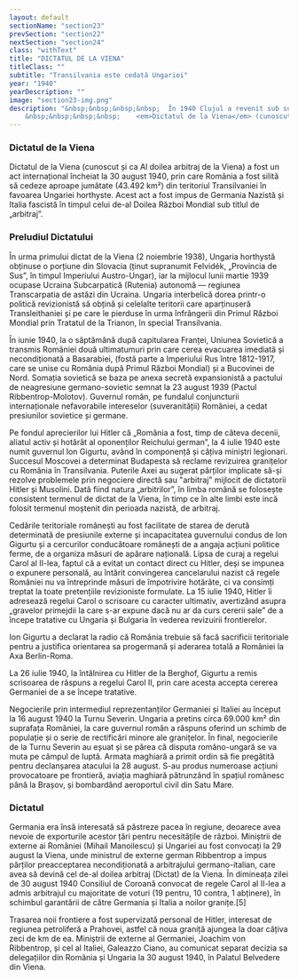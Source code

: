 ```yaml
---
layout: default
sectionName: "section23"
prevSection: "section22"
nextSection: "section24"
class: "withText"
title: "DICTATUL DE LA VIENA"
titleClass: ""
subtitle: "Transilvania este cedată Ungariei"
year: "1940"
yearDescription: ""
image: "section23-img.png"
description: "&nbsp;&nbsp;&nbsp;&nbsp;	În 1940 Clujul a revenit sub suveranitate maghiară prin Dictatul de la Viena. Forțele armate ungare și germane care controlau orașul au fost respinse de trupele române și sovietice în octombrie 1944.</br>
	&nbsp;&nbsp;&nbsp;&nbsp;	<em>Dictatul de la Viena</em> (cunoscut și ca Al doilea arbitraj de la Viena) a fost un act internațional încheiat la 30 august 1940, prin care România a fost silită să cedeze aproape jumătate (43.492 km²) din teritoriul Transilvaniei în favoarea Ungariei horthyste. "
---
```


<h3>Dictatul de la Viena</h3>

Dictatul de la Viena (cunoscut și ca Al doilea arbitraj de la Viena) a fost un act internațional încheiat la 30 august 1940, prin care România a fost silită să cedeze aproape jumătate (43.492 km²) din teritoriul Transilvaniei în favoarea Ungariei horthyste. Acest act a fost impus de Germania Nazistă și Italia fascistă în timpul celui de-al Doilea Război Mondial sub titlul de „arbitraj”.

<h3>Preludiul Dictatului</h3>

În urma primului dictat de la Viena (2 noiembrie 1938), Ungaria horthystă obținuse o porțiune din Slovacia (ținut supranumit Felvidék, „Provincia de Sus”, în timpul Imperiului Austro-Ungar), iar la mijlocul lunii martie 1939 ocupase Ucraina Subcarpatică (Rutenia) autonomă — regiunea Transcarpatia de astăzi din Ucraina. Ungaria interbelică dorea printr-o politică revizionistă să obțină și celelalte teritorii care aparținuseră Transleithaniei și pe care le pierduse în urma înfrângerii din Primul Război Mondial prin Tratatul de la Trianon, în special Transilvania.

În iunie 1940, la o săptămână după capitularea Franței, Uniunea Sovietică a transmis României două ultimatumuri prin care cerea evacuarea imediată și necondiționată a Basarabiei, (fostă parte a Imperiului Rus între 1812-1917, care se unise cu România după Primul Război Mondial) și a Bucovinei de Nord. Somația sovietică se baza pe anexa secretă expansionistă a pactului de neagresiune germano-sovietic semnat la 23 august 1939 (Pactul Ribbentrop-Molotov). Guvernul român, pe fundalul conjuncturii internaționale nefavorabile intereselor (suveranității) României, a cedat presiunilor sovietice și germane.

Pe fondul aprecierilor lui Hitler că „România a fost, timp de câteva decenii, aliatul activ și hotărât al oponenților Reichului german”, la 4 iulie 1940 este numit guvernul Ion Gigurtu, având în componență și câțiva miniștri legionari. Succesul Moscovei a determinat Budapesta să reclame revizuirea granițelor cu România în Transilvania. Puterile Axei au sugerat părților implicate să-și rezolve problemele prin negociere directă sau "arbitraj" mijlocit de dictatorii Hitler și Musolini. Dată fiind natura „arbitrilor”, în limba română se folosește consistent termenul de dictat de la Viena, în timp ce în alte limbi este incă folosit termenul moștenit din perioada nazistă, de arbitraj.

Cedările teritoriale românești au fost facilitate de starea de derută determinată de presiunile externe și incapacitatea guvernului condus de Ion Gigurtu și a cercurilor conducătoare românești de a angaja acțiuni politice ferme, de a organiza măsuri de apărare națională. Lipsa de curaj a regelui Carol al II-lea, faptul că a evitat un contact direct cu Hitler, deși se impunea o expunere personală, au întărit convingerea cancelarului nazist că regele României nu va întreprinde măsuri de împotrivire hotărâte, ci va consimți treptat la toate pretențiile revizioniste formulate. La 15 iulie 1940, Hitler îi adresează regelui Carol o scrisoare cu caracter ultimativ, avertizând asupra „gravelor primejdii la care s-ar expune dacă nu ar da curs cererii sale” de a începe tratative cu Ungaria și Bulgaria în vederea revizuirii frontierelor.

Ion Gigurtu a declarat la radio că România trebuie să facă sacrificii teritoriale pentru a justifica orientarea sa progermană și aderarea totală a României la Axa Berlin-Roma.

La 26 iulie 1940, la întâlnirea cu Hitler de la Berghof, Gigurtu a remis scrisoarea de răspuns a regelui Carol II, prin care acesta accepta cererea Germaniei de a se începe tratative.

Negocierile prin intermediul reprezentanților Germaniei și Italiei au început la 16 august 1940 la Turnu Severin. Ungaria a pretins circa 69.000 km² din suprafața României, la care guvernul român a răspuns oferind un schimb de populație și o serie de rectificări minore ale granițelor. În final, negocierile de la Turnu Severin au eșuat și se părea că disputa româno-ungară se va muta pe câmpul de luptă. Armata maghiară a primit ordin să fie pregătită pentru declanșarea atacului la 28 august. S-au produs numeroase acțiuni provocatoare pe frontieră, aviația maghiară pătrunzând în spațiul românesc până la Brașov, și bombardând aeroportul civil din Satu Mare.

<h3>Dictatul</h3>
Germania era însă interesată să păstreze pacea în regiune, deoarece avea nevoie de exporturile acestor țări pentru necesitățile de război. Miniștrii de externe ai României (Mihail Manoilescu) și Ungariei au fost convocați la 29 august la Viena, unde ministrul de externe german Ribbentrop a impus părților preacceptarea necondiționată a arbitrajului germano-italian, care avea să devină cel de-al doilea arbitraj (Dictat) de la Viena. În dimineața zilei de 30 august 1940 Consiliul de Coroană convocat de regele Carol al II-lea a admis arbitrajul cu majoritate de voturi (19 pentru, 10 contra, 1 abținere), în schimbul garantării de către Germania și Italia a noilor granițe.[5]

Trasarea noii frontiere a fost supervizată personal de Hitler, interesat de regiunea petroliferă a Prahovei, astfel că noua graniță ajungea la doar câțiva zeci de km de ea. Miniștrii de externe al Germaniei, Joachim von Ribbentrop, și cel al Italiei, Galeazzo Ciano, au comunicat separat decizia sa delegațiilor din România și Ungaria la 30 august 1940, în Palatul Belvedere din Viena.

